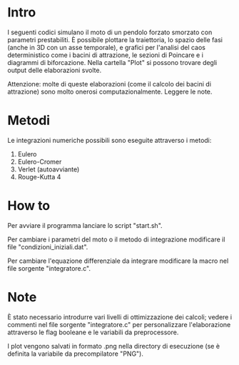 # Intro
I seguenti codici simulano il moto di un pendolo forzato smorzato con parametri prestabiliti.
È possibile plottare la traiettoria, lo spazio delle fasi (anche in 3D con un asse temporale), e grafici per l'analisi del caos deterministico come i bacini di attrazione, le sezioni di Poincare e i diagrammi di biforcazione. Nella cartella "Plot" si possono trovare degli output delle elaborazioni svolte.

Attenzione: molte di queste elaborazioni (come il calcolo dei bacini di attrazione) sono molto onerosi computazionalmente. Leggere le note.

# Metodi
Le integrazioni numeriche possibili sono eseguite attraverso i metodi:

1) Eulero
2) Eulero-Cromer
3) Verlet (autoavviante)
4) Rouge-Kutta 4

# How to
Per avviare il programma lanciare lo script "start.sh".

Per cambiare i parametri del moto o il metodo di integrazione modificare il file "condizioni_iniziali.dat".

Per cambiare l'equazione differenziale da integrare modificare la macro nel file sorgente  "integratore.c".

# Note
È stato necessario introdurre vari livelli di ottimizzazione dei calcoli;
vedere i commenti nel file sorgente "integratore.c" per personalizzare l'elaborazione attraverso le flag booleane e le variabili da preprocessore.

I plot vengono salvati in formato .png nella directory di esecuzione (se è definita la variabile da precompilatore "PNG").
